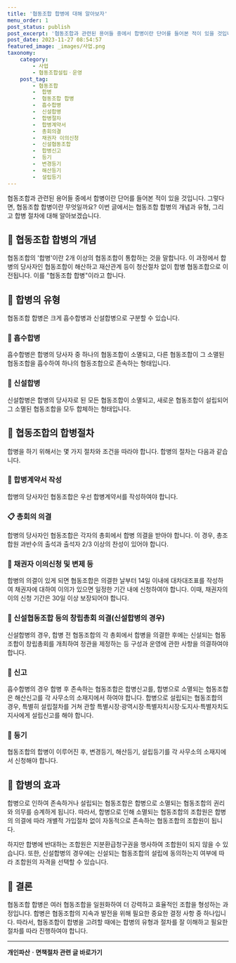 ```yaml
---
title: '협동조합 합병에 대해 알아보자'
menu_order: 1
post_status: publish
post_excerpt: '협동조합과 관련된 용어들 중에서 합병이란 단어를 들어본 적이 있을 것입니다. 그렇다면, 협동조합 합병이란 무엇일까요  이번 글에서는 협동조합 합병의 개념과 유형, 그리고 합병 절차에 대해 알아보겠습니다.'
post_date: 2023-11-27 08:54:57
featured_image: _images/사업.png
taxonomy:
    category:
        - 사업
        - 협동조합설립ㆍ운영
    post_tag:
        - 협동조합
        -  합병
        -  협동조합 합병
        -  흡수합병
        -  신설합병
        -  합병절차
        -  합병계약서
        -  총회의결
        -  채권자 이의신청
        -  신설협동조합
        -  합병신고
        -  등기
        -  변경등기
        -  해산등기
        -  설립등기
---
```



협동조합과 관련된 용어들 중에서 합병이란 단어를 들어본 적이 있을 것입니다. 그렇다면, 협동조합 합병이란 무엇일까요? 이번 글에서는 협동조합 합병의 개념과 유형, 그리고 합병 절차에 대해 알아보겠습니다.

## 🔄 협동조합 합병의 개념

협동조합의 '합병'이란 2개 이상의 협동조합이 통합하는 것을 말합니다. 이 과정에서 합병의 당사자인 협동조합이 해산하고 재산관계 등이 청산절차 없이 합병 협동조합으로 이전됩니다. 이를 "협동조합 합병"이라고 합니다.

## 🔢 합병의 유형

협동조합 합병은 크게 흡수합병과 신설합병으로 구분할 수 있습니다.

### 💨 흡수합병
흡수합병은 합병의 당사자 중 하나의 협동조합이 소멸되고, 다른 협동조합이 그 소멸된 협동조합을 흡수하여 하나의 협동조합으로 존속하는 형태입니다.

### 🌱 신설합병
신설합병은 합병의 당사자로 된 모든 협동조합이 소멸되고, 새로운 협동조합이 설립되어 그 소멸된 협동조합을 모두 합체하는 형태입니다.

## 🔄 협동조합의 합병절차

합병을 하기 위해서는 몇 가지 절차와 조건을 따라야 합니다. 합병의 절차는 다음과 같습니다.

### 👥 합병계약서 작성
합병의 당사자인 협동조합은 우선 합병계약서를 작성하여야 합니다.

### 📋 총회의 의결
합병의 당사자인 협동조합은 각자의 총회에서 합병 의결을 받아야 합니다. 이 경우, 총조합원 과반수의 출석과 출석자 2/3 이상의 찬성이 있어야 합니다.

### 💼 채권자 이의신청 및 변제 등
합병의 의결이 있게 되면 협동조합은 의결한 날부터 14일 이내에 대차대조표를 작성하여 채권자에 대하여 이의가 있으면 일정한 기간 내에 신청하여야 합니다. 이때, 채권자의 이의 신청 기간은 30일 이상 보장되어야 합니다.

### 📝 신설협동조합 등의 창립총회 의결(신설합병의 경우)
신설합병의 경우, 합병 전 협동조합의 각 총회에서 합병을 의결한 후에는 신설되는 협동조합이 창립총회를 개최하여 정관을 제정하는 등 구성과 운영에 관한 사항을 의결하여야 합니다.

### 📄 신고
흡수합병의 경우 합병 후 존속하는 협동조합은 합병신고를, 합병으로 소멸되는 협동조합은 해산신고를 각 사무소의 소재지에서 하여야 합니다. 합병으로 설립되는 협동조합의 경우, 특별히 설립절차를 거쳐 관할 특별시장·광역시장·특별자치시장·도지사·특별자치도지사에게 설립신고를 해야 합니다.

### 🔖 등기
협동조합의 합병이 이루어진 후, 변경등기, 해산등기, 설립등기를 각 사무소의 소재지에서 신청해야 합니다.

## 🌟 합병의 효과

합병으로 인하여 존속하거나 설립되는 협동조합은 합병으로 소멸되는 협동조합의 권리와 의무를 승계하게 됩니다. 따라서, 합병으로 인해 소멸되는 협동조합의 조합원은 합병의 의결에 따라 개별적 가입절차 없이 자동적으로 존속하는 협동조합의 조합원이 됩니다.

하지만 합병에 반대하는 조합원은 지분환급청구권을 행사하여 조합원이 되지 않을 수 있습니다. 또한, 신설합병의 경우에는 신설되는 협동조합의 설립에 동의하는지 여부에 따라 조합원의 자격을 선택할 수 있습니다.

## 🎯 결론

협동조합 합병은 여러 협동조합을 일원화하여 더 강력하고 효율적인 조합을 형성하는 과정입니다. 합병은 협동조합의 지속과 발전을 위해 필요한 중요한 결정 사항 중 하나입니다. 따라서, 협동조합이 합병을 고려할 때에는 합병의 유형과 절차를 잘 이해하고 필요한 절차를 따라 진행하여야 합니다.


<!-- wp:separator -->
<hr class="wp-block-separator has-alpha-channel-opacity"/>
<!-- /wp:separator -->

<!-- wp:group {"backgroundColor":"base","layout":{"type":"constrained"}} -->
<div class="wp-block-group has-base-background-color has-background"><!-- wp:paragraph {"align":"center","fontSize":"medium"} -->
<p class="has-text-align-center has-large-font-size"><strong>개인파산ㆍ면책절차 관련 글 바로가기</strong></p>
<!-- /wp:paragraph -->


<!-- wp:latest-posts
{"categories":[{"id":14814,"count":19,"description":"","link":"https://uknowlaw.com/category/%ea%b0%9c%ec%9d%b8%ed%8c%8c%ec%82%b0%e3%86%8d%eb%a9%b4%ec%b1%85%ec%a0%88%ec%b0%a8/","name":"개인파산ㆍ면책절차","slug":"개인파산ㆍ면책절차","taxonomy":"category","parent":0,"meta":[],"_links":{"self":[{"href":"https://uknowlaw.com/wp-json/wp/v2/categories/14814"}],"collection":[{"href":"https://uknowlaw.com/wp-json/wp/v2/categories"}],"about":[{"href":"https://uknowlaw.com/wp-json/wp/v2/taxonomies/category"}],"wp:post_type":[{"href":"https://uknowlaw.com/wp-json/wp/v2/posts?categories=14814"}],"curies":[{"name":"wp","href":"https://api.w.org/{rel}","templated":true}]}}],"postsToShow":100,"excerptLength":28,"postLayout":"grid","columns":2,"featuredImageAlign":"left","featuredImageSizeSlug":"large","fontSize":"small"} /--></div>
<!-- /wp:group -->